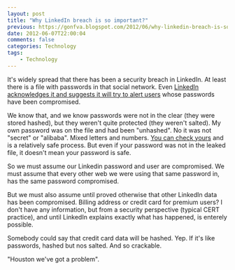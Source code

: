 ```yaml
---
layout: post
title: "Why LinkedIn breach is so important?"
previous: https://gonfva.blogspot.com/2012/06/why-linkedin-breach-is-so-important.html
date: 2012-06-07T22:00:04
comments: false
categories: Technology
tags:
    - Technology
---
```



It's widely spread that there has been a security breach in LinkedIn. At least there is a file with passwords in that social network. Even [LinkedIn acknowledges it and suggests it will try to alert users](http://blog.linkedin.com/2012/06/06/linkedin-member-passwords-compromised/) whose passwords have been compromised.


We know that, and we know passwords were not in the clear (they were stored hashed), but they weren't quite protected (they weren't salted). My own password was on the file and had been "unhashed". No it was not "secret" or "alibaba". Mixed letters and numbers. [You can check yours](http://leakedin.org/)&nbsp;and is a relatively safe process. But even if your password was not in the leaked file, it doesn't mean your password is safe.


So we must assume our Linkedin password and user are compromised. We must assume that every other web we were using that same password in, has the same password compromised.


But we must also assume until proved otherwise that other LinkedIn data has been compromised. Billing address or credit card for premium users? I don't have any information, but from a security perspective (typical CERT practice), and until LinkedIn explains exactly what has happened, is enterely possible.


Somebody could say that credit card data will be hashed. Yep. If it's like passwords, hashed but nos salted. And so crackable.


"Houston we've got a problem".




